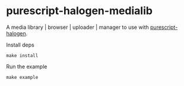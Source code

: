 purescript-halogen-medialib
===========================

A media library | browser | uploader | manager to use with [purescript-halogen](https://github.com/slamdata/purescript-halogen).

Install deps

    make install

Run the example

    make example
